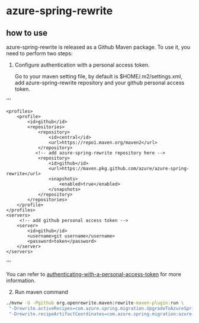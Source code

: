 # azure-spring-rewrite

## how to use
azure-spring-rewrite is released as a Github Maven package. To use it, you need to perform two steps:
1) Configure authentication with a personal access token. 

   Go to your maven setting file, by default is $HOME/.m2/settings.xml, add azure-spring-rewrite repository and your github personal access token.

'''

    <profiles>
        <profile>
            <id>github</id>
            <repositories>
                <repository>
                    <id>central</id>
                    <url>https://repo1.maven.org/maven2</url>
                </repository>
               <!-- add azure-spring-rewrite repository here -->
                <repository>
                    <id>github</id>
                    <url>https://maven.pkg.github.com/azure/azure-spring-rewrite</url>
                    <snapshots>
                        <enabled>true</enabled>
                    </snapshots>
                </repository>
            </repositories>
        </profile>
    </profiles>
    <servers>
         <!-- add github personal access token -->
        <server>
            <id>github</id>
            <username>git username</username>
            <password>token</password>
        </server>
    </servers>

'''

You can refer to [authenticating-with-a-personal-access-token](https://docs.github.com/en/packages/working-with-a-github-packages-registry/working-with-the-apache-maven-registry#authenticating-with-a-personal-access-token) for more information.


2) Run maven command

```cmd
./mvnw -U -Pgithub org.openrewrite.maven:rewrite-maven-plugin:run \
 "-Drewrite.activeRecipes=com.azure.spring.migration.UpgradeToAzureSpringApps" \
 "-Drewrite.recipeArtifactCoordinates=com.azure.spring.migration:azure-spring-rewrite:0.1.0"
```
